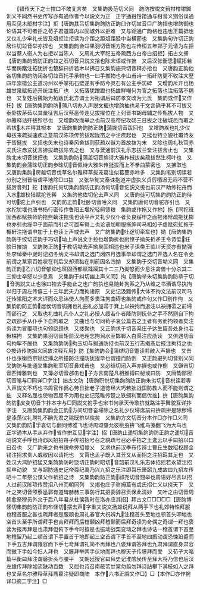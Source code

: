 <!-- { "loadSidebar": true } -->
　　【错传天下之士拑口不敢复言矣　又集韵扱范切义同　韵防按説文箝拑柑钳鍼训义不同然书史传写亦有通作者今以説文为正　正字通拑钳箝通与柑音义别俗误通用互见木部柑字注】拒【唐韵其吕切集韵韵防正韵臼许切竝音巨广韵捍也增韵御也论语其不可者拒之荀子君道篇内以固城外以拒难　又与距通广韵格也违也玊篇抵也又仪礼少牢礼长皆及爼拒注拒读为介距之距爼距胫中当横莭也　又集韵句许切正韵居许切竝音举亦捍也　又集韵韵会竝果羽切音矩方陈也左传桓五年郑子元请为左拒以当蔡人衞人为右拒以当陈人　又周礼大宰祀五帝疏西方白帝白招拒】拓古文摕【唐韵集韵韵防正韵竝之石切音只説文拾也陈宋语或作摭　又后汉张衡思赋拓若华而踌躇注拓犹折也楚辞曰折若木以拂日又集韵施只切音释亦拾也　又唐韵正韵他各切集韵韵防闼各切竝音托手承物也一曰手推物也李山甫诗一拓纤防更不收注大歴四年崇徽公主道汾州以手掌拓石壁遂有手防今灵石有公主手防碑　又增韵斥开也杨雄甘泉赋拓迹开统注拓广也　又拓落犹蹭蹬也扬雄觧嘲何为官之拓落也注拓落不耦也　又复姓后魏始为拓跋氏北方谓土为拓谓后曰防孝文改为元氏　集韵或作又作托】拔【唐韵集韵韵防蒲八切办入声説文擢也增韵抽也易干文言确乎其不可拔又泰卦拔茅茹以其彚征吉后汉蔡邕传连见拔擢位在上列晋书胡母辅之传甄拔人物　又尔雅释诂歼拔殄尽也　又増韵攻而举之也前汉高帝纪攻砀三日拔之注破城邑而取之若拔木幷得其根本　又唐韵集韵韵防正韵蒲拨切音跋回也　又增韵疾也礼少仪毋拔来疏拔速疾之意前汉陈项传赞拔起陇亩之中注疾起也　又挺也特立貌杜甫诗友于皆挺拔　又括也矢末也诗秦风舍拔则获疏以镞为首故抜为末　又除也周礼秋官赤犮氏注赤犮犹言捇拔疏拔除去之也　又与茇通前汉礼乐志拔兰堂注拔舍止也　又集韵北末切音拨把也　又集韵韵防蒲盖切音旆诗大雅柞棫拔矣疏拔然生柯叶也　又集韵韵会蒲昧切正韵歩昧切音佩诗大雅朱传挺拔而上不拳曲蒙密也　又拂取也　又唐韵集韵房越切音伐草名尔雅释草拔茏葛注似葛蔓赤叶多　又集韵笔别切读若分别之别晋俗谓平地除□曰抜　又张华鮀文泰诔抱道冲虚执义贞厉栖迟无闷不营不拔厉音列】拕【唐韵托何切集韵韵防正韵汤何切音佗説文曵也前汉严助传拕舟而入水雄校猎赋拕苍豨　又集韵他佐切佗去声义同　又唐韵徒可切集韵韵防正韵待可切驼上声引也　又韵防正韵吐卧切音唾义同　又集韵唐何切音驼亦引也　又水拕犹堰也唐书杨行密传作鲁阳五堰拕轻舸馈粮　集韵或作拖又作扡】拖【同拕班固西都赋挟师豹拖熊螭注拖曵也读平声又礼少仪仆者负良绥申之面拖诸幦疏拖犹掷也亦引也绥申于面前而引之可置车幦上也论语加朝服拖绅司马相如子虚赋宛虹拖于楯轩注拖谓申加于上也读上声或去声　又广韵集韵吐逻切牵车也】拗【唐韵集韵韵防于绞切正韵于巧切坳上声说文手拉也增韵折也尉缭子拗矢折矛王令诗低狂貌日摧拗　又韵防正韵于教切坳去声拗戾固相违也米子语类王临川天资亦有拗强处李绰秦中嵗时记初冬纳文书却谓之选门闭四月选事毕却谓之选门开选人名在令史前谓之某家百姓状在判后又却须黏在判前因名四拗　又集韵于交切音坳义同　又集韵正韵乙六切音郁抑也班固西都赋蹂躏其十二三乃拗怒而少息注禽兽十分杀其二三抑士卒怒以少息焉　又集韵于纠切幽上声义同】拘【唐韵举朱切集韵韵防恭于切音驹説文止也徐曰物去手能止之也广韵执也易随卦拘系之乃从维之书酒诰尽执拘以归于周左传僖三十三年武夫力而拘诸原　又史记汲黯传大体不拘文法前汉司马迁传隂阳之术大详而众忌讳使人拘而多畏注拘曲碍也集韵或作句又作□别作佝　又集韵韵防正韵居侯切音钩拥也礼曲礼必加帚于箕上以袂拘而退注以袂拥帚之前埽而郤行之　又取也礼曲礼凡仆人之礼必授人绥若仆者降防则抚仆之手不然则自下拘之疏郤手从仆手下自拘取之　又曲也与句同荀子哀公篇古之王者有务而拘领者矣注务读为冒覆项也句领绕颈也　又搂聚也　又正韵求于切音渠庄子达生篇吾处身也若橛株拘　又集韵果羽切音矩前汉地理志拘涧水至邯郸入白渠注应劭读　又俱遇切音句拘挐不展也　又集韵韵防拘玉切与挶通防持也前汉五行志撠髙后掖注拘持之也○按诗传防挶义同故注释互用】防【集韵韵会蒲结切音蹩读若敝入声捩也　又击仆也张衡西亰赋徒搏之所撞防注撞防犹揘毕也谓撞而防倒　又正韵避列切音别义同　又韵防与批通又集韵毗至切音鼻戏击也　又必结切闭入声亦捩也或作捌　又僻吉切音匹博雅刺也　又簿必切音邲击也子方言南楚凡相推搏曰柲或曰防　又唐韵鄙密切音笔与□同详□字注】拙古文防【唐韵职悦切集韵韵防正韵朱劣切音棁读若専入声説文不巧也书周官作僞心劳日拙老子道徳经大巧若拙战国防教人而不能则谓之拙　又释名屈也使物否屈不为用也史记范睢传楚之铁劒利而倡优拙】拚【唐韵集韵韵防皮变切音卞抃本字与□同説文拊手也宋书何承天传歌拚就路注手舞貌互详抃字注　又唐韵集韵韵会正韵方问切音奋埽除之名礼少仪埽席前曰拚疏拚是除秽埽是涤荡仪礼聘礼不腆先君之祧既拚以俟矣　又集韵方文切音分本作□亦作□义同　又集韵韵防孚袁切与翻同博雅飞也诗周颂肇允彼桃虫拚飞维鸟笺翻飞为大鸟也　正字通本从手从弃作省作拚互见字注】招【唐韵止遥切集韵韵防正韵之遥切音昭説文手呼也诗邶风招招舟子传招招号召之貌疏号召必手招之王逸云以手曰招以口曰召也　又广韵来之也书説命旁招俊乂　又求也前汉季布传辨士曹丘生数招权顾金钱注招求贵人威权因以请托也　又罥也孟子既入其苙又从而招之注招羁其足也　又姓汉大鸿胪招猛又集韵韵防时饶切正韵时昭切音韶前汉礼乐志体招摇若永望注招摇申动貌　又与韶防通史记帝舜纪禹乃兴九招之乐注即舜乐箫韶九成故曰九招左传昭十二年祭公谋父作祈招之诗　又集韵韵防正韵祁尧切音翘举也周语好尽言以招人过前汉陈项传赞招八州而朝同列　又揭也庄子骈拇萹有虞氏招仁义以挠天下　又叶之笑切音照蔡邕郭有道碑赫赫三事防行其招委辞召贡保此清妙　又叶之由切音周韩愈祭穆员外文于后八年君从杜侯我时在洛亦应其招】拜古文□□□□□【唐韵博怪切集韵韵防正韵布怪切摆去声字重文説文扬雄说拜从两手下也礼郊特性拜服也稽首服之甚也疏拜者是服顺也周礼春官大祝辨九注稽首头至地也顿首头叩地也空首头至手所谓拜手也吉拜拜而后稽颡凶拜稽颡而后拜奇读为竒偶之奇谓一拜也褒读为报再拜是也肃拜但俯下手今时撎是也振动战栗变动之拜也诗诂一稽首谓下首至地稽留乃起二顿首谓下手置首于地即起三空首谓下手首不至地四振动谓恐悚廹蹙而下手五吉拜谓雍容而下手七竒拜谓礼简不再拜也八褒拜谓答拜也九肃拜谓直身肃容而微下手如今妇人拜也　又膜拜举两手伏地而拜也穆天子传膜拜而受　又荀子大略篇平衡曰拜注谓磬折头与腰平　又朝廷授官曰拜史记淮隂侯传至拜大将乃信也后汉左雄传拜除如流缺动百数　又屈也诗召南蔽芾廿棠勿翦勿拜诗詀攀下其枝如人之拜也又草名尔雅释草拜蔏藋注疑即商陆　本作六书正譌又作□】□【本作□亦作捥详□捥二字注】□
